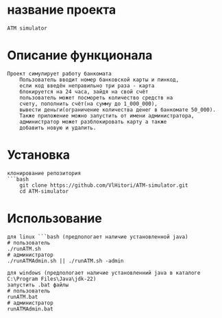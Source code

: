 # название проекта 
    ATM simulator
# Описание функционала
    Проект симулирует работу банкомата
        Пользователь вводит номер банковской карты и пинкод,
        если код введён неправильно три раза - карта
        блокируется на 24 часа, зайдя на свой счёт
        пользователь может посмореть количество средств на
        счету, пополнить счёт(на сумму до 1_000_000),
        вывести деньги(ограничение количествa денег в банкомате 50_000).
        Также приложение можно запустить от имени администратора, 
        администратор может разблокировать карту а также 
        добавить новую и удалить.

# Установка
    клонирование репозитория
    ```bash
        git clone https://github.com/VlHitori/ATM-simulator.git
        cd ATM-simulator

# Использование
    для linux ```bash (предпологает наличие установленной java) 
    # пользователь
    ./runATM.sh
    # администратор
    ./runATMAdmin.sh || ./runATM.sh -admin

    для windows (предпологает наличие установленний java в каталоге С:\Program Files\Java\jdk-22)
    запустить .bat файлы
    # пользователь
    runATM.bat
    # администратор
    runATMAdmin.bat